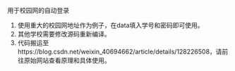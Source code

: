 用于校园网的自动登录

1. 使用重大的校园网地址作为例子，在data填入学号和密码即可使用。
2. 其他学校需要修改源码重新编译。
3. 代码搬运至https://blog.csdn.net/weixin_40694662/article/details/128226508，请前往原始网站查看原理和具体使用。
